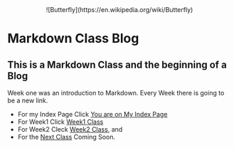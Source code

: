 <center>
 ![Butterfly](https://en.wikipedia.org/wiki/Butterfly)
 </center>
 
# Markdown Class Blog
## This is a Markdown Class and the beginning of a Blog

Week one was an introduction to Markdown. Every Week there is going to be a new link.

* For my Index Page Click [You are on My Index Page](./index.md)
* For Week1 Click [Week1 Class](./week1.md)
* For Week2 Cleck [Week2 Class](./week2.md), and 
* For the [Next Class](./week3.md) Coming Soon.
 
